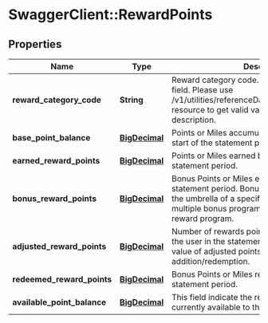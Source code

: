# SwaggerClient::RewardPoints

## Properties
Name | Type | Description | Notes
------------ | ------------- | ------------- | -------------
**reward_category_code** | **String** | Reward category code. This is a reference data field. Please use /v1/utilities/referenceData/{rewardCategoryCode} resource to get valid value of this field with description. | [optional] 
**base_point_balance** | [**BigDecimal**](BigDecimal.md) | Points or Miles accumulated by the user at the start of the statement period | [optional] 
**earned_reward_points** | [**BigDecimal**](BigDecimal.md) | Points or Miles earned by the user for the statement period. | [optional] 
**bonus_reward_points** | [**BigDecimal**](BigDecimal.md) | Bonus Points or Miles  earned by a user for the statement period. Bonus programs operate under the umbrella of a specific reward program since multiple bonus programs can be defined for one reward program. | [optional] 
**adjusted_reward_points** | [**BigDecimal**](BigDecimal.md) | Number of rewards points or miles adjusted for the user in the statement period. It will contain the value of adjusted points as a result of incorrect addition/redemption. | [optional] 
**redeemed_reward_points** | [**BigDecimal**](BigDecimal.md) | Bonus Points or Miles  redeemed  by a user for the statement period. | [optional] 
**available_point_balance** | [**BigDecimal**](BigDecimal.md) | This field indicate the reward points or miles currently available to the user. | [optional] 

